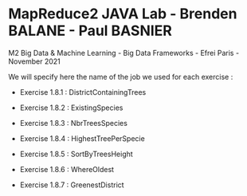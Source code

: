 # MapReduce2 JAVA Lab - Brenden BALANE - Paul BASNIER
M2 Big Data & Machine Learning - Big Data Frameworks - Efrei Paris - November 2021

We will specify here the name of the job we used for each exercise :

- Exercise 1.8.1 : DistrictContainingTrees

- Exercise 1.8.2 : ExistingSpecies

- Exercise 1.8.3 : NbrTreesSpecies

- Exercise 1.8.4 : HighestTreePerSpecie

- Exercise 1.8.5 : SortByTreesHeight

- Exercise 1.8.6 : WhereOldest

- Exercise 1.8.7 : GreenestDistrict
